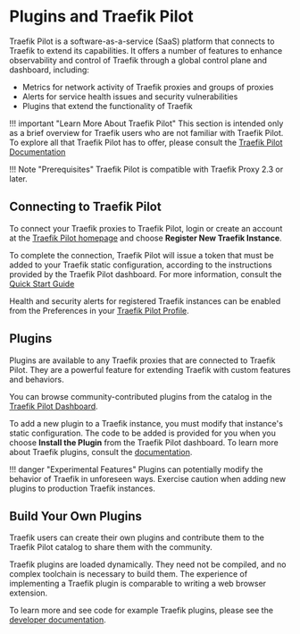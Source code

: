 # Plugins and Traefik Pilot

Traefik Pilot is a software-as-a-service (SaaS) platform that connects to Traefik to extend its capabilities.
It offers a number of features to enhance observability and control of Traefik through a global control plane and dashboard, including:

* Metrics for network activity of Traefik proxies and groups of proxies
* Alerts for service health issues and security vulnerabilities
* Plugins that extend the functionality of Traefik

!!! important "Learn More About Traefik Pilot"
    This section is intended only as a brief overview for Traefik users who are not familiar with Traefik Pilot. 
    To explore all that Traefik Pilot has to offer, please consult the [Traefik Pilot Documentation](https://doc.traefik.io/traefik-pilot/)

!!! Note "Prerequisites"
    Traefik Pilot is compatible with Traefik Proxy 2.3 or later.

## Connecting to Traefik Pilot

To connect your Traefik proxies to Traefik Pilot, login or create an account at the [Traefik Pilot homepage](https://pilot.traefik.io) and choose **Register New Traefik Instance**.

To complete the connection, Traefik Pilot will issue a token that must be added to your Traefik static configuration, according to the instructions provided by the Traefik Pilot dashboard.
For more information, consult the [Quick Start Guide](https://doc.traefik.io/traefik-pilot/connecting/)

Health and security alerts for registered Traefik instances can be enabled from the Preferences in your [Traefik Pilot Profile](https://pilot.traefik.io/profile).

## Plugins

Plugins are available to any Traefik proxies that are connected to Traefik Pilot.
They are a powerful feature for extending Traefik with custom features and behaviors.

You can browse community-contributed plugins from the catalog in the [Traefik Pilot Dashboard](https://pilot.traefik.io/plugins).

To add a new plugin to a Traefik instance, you must modify that instance's static configuration.
The code to be added is provided for you when you choose **Install the Plugin** from the Traefik Pilot dashboard.
To learn more about Traefik plugins, consult the [documentation](https://doc.traefik.io/traefik-pilot/plugins/overview/).

!!! danger "Experimental Features"
    Plugins can potentially modify the behavior of Traefik in unforeseen ways.
    Exercise caution when adding new plugins to production Traefik instances.

## Build Your Own Plugins

Traefik users can create their own plugins and contribute them to the Traefik Pilot catalog to share them with the community.

Traefik plugins are loaded dynamically. 
They need not be compiled, and no complex toolchain is necessary to build them. 
The experience of implementing a Traefik plugin is comparable to writing a web browser extension.

To learn more and see code for example Traefik plugins, please see the [developer documentation](https://doc.traefik.io/traefik-pilot/plugins/plugin-dev/).
